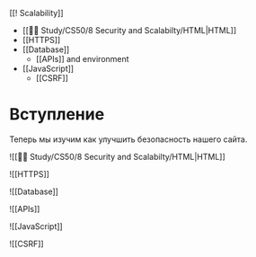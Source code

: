 [[! Scalability]]

- [[👨‍🎓 Study/CS50/8 Security and Scalabilty/HTML|HTML]]
- [[HTTPS]]
- [[Database]]
	- [[APIs]] and environment
- [[JavaScript]]
	- [[CSRF]]

# Вступление

Теперь мы изучим как улучшить безопасность нашего сайта.

![[👨‍🎓 Study/CS50/8 Security and Scalabilty/HTML|HTML]]

![[HTTPS]]

![[Database]]

![[APIs]]

![[JavaScript]]

![[CSRF]]